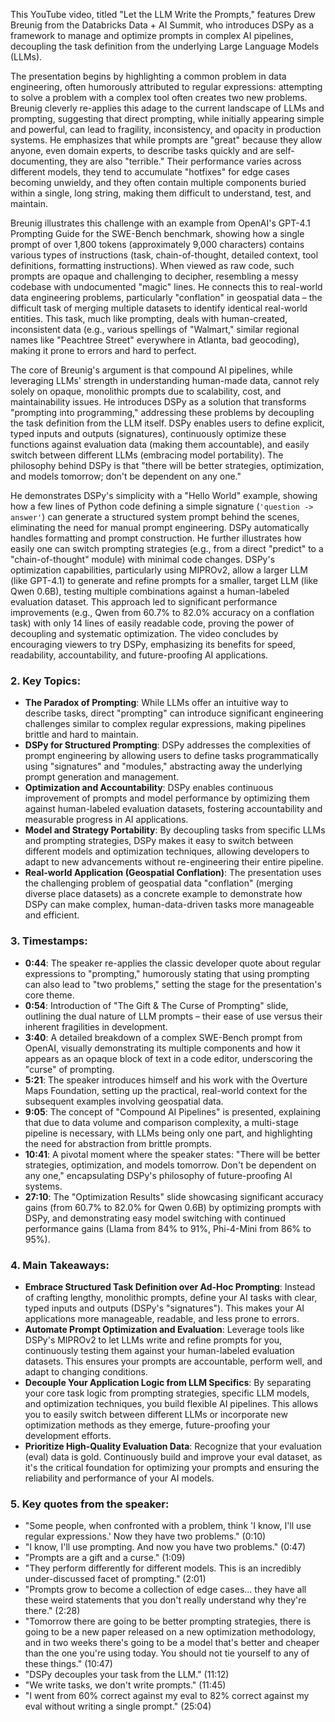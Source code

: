 This YouTube video, titled "Let the LLM Write the Prompts," features Drew Breunig from the Databricks Data + AI Summit, who introduces DSPy as a framework to manage and optimize prompts in complex AI pipelines, decoupling the task definition from the underlying Large Language Models (LLMs).

The presentation begins by highlighting a common problem in data engineering, often humorously attributed to regular expressions: attempting to solve a problem with a complex tool often creates two new problems. Breunig cleverly re-applies this adage to the current landscape of LLMs and prompting, suggesting that direct prompting, while initially appearing simple and powerful, can lead to fragility, inconsistency, and opacity in production systems. He emphasizes that while prompts are "great" because they allow anyone, even domain experts, to describe tasks quickly and are self-documenting, they are also "terrible." Their performance varies across different models, they tend to accumulate "hotfixes" for edge cases becoming unwieldy, and they often contain multiple components buried within a single, long string, making them difficult to understand, test, and maintain.

Breunig illustrates this challenge with an example from OpenAI's GPT-4.1 Prompting Guide for the SWE-Bench benchmark, showing how a single prompt of over 1,800 tokens (approximately 9,000 characters) contains various types of instructions (task, chain-of-thought, detailed context, tool definitions, formatting instructions). When viewed as raw code, such prompts are opaque and challenging to decipher, resembling a messy codebase with undocumented "magic" lines. He connects this to real-world data engineering problems, particularly "conflation" in geospatial data – the difficult task of merging multiple datasets to identify identical real-world entities. This task, much like prompting, deals with human-created, inconsistent data (e.g., various spellings of "Walmart," similar regional names like "Peachtree Street" everywhere in Atlanta, bad geocoding), making it prone to errors and hard to perfect.

The core of Breunig's argument is that compound AI pipelines, while leveraging LLMs' strength in understanding human-made data, cannot rely solely on opaque, monolithic prompts due to scalability, cost, and maintainability issues. He introduces DSPy as a solution that transforms "prompting into programming," addressing these problems by decoupling the task definition from the LLM itself. DSPy enables users to define explicit, typed inputs and outputs (signatures), continuously optimize these functions against evaluation data (making them accountable), and easily switch between different LLMs (embracing model portability). The philosophy behind DSPy is that "there will be better strategies, optimization, and models tomorrow; don't be dependent on any one."

He demonstrates DSPy's simplicity with a "Hello World" example, showing how a few lines of Python code defining a simple signature (`'question -> answer'`) can generate a structured system prompt behind the scenes, eliminating the need for manual prompt engineering. DSPy automatically handles formatting and prompt construction. He further illustrates how easily one can switch prompting strategies (e.g., from a direct "predict" to a "chain-of-thought" module) with minimal code changes. DSPy's optimization capabilities, particularly using MIPROv2, allow a larger LLM (like GPT-4.1) to generate and refine prompts for a smaller, target LLM (like Qwen 0.6B), testing multiple combinations against a human-labeled evaluation dataset. This approach led to significant performance improvements (e.g., Qwen from 60.7% to 82.0% accuracy on a conflation task) with only 14 lines of easily readable code, proving the power of decoupling and systematic optimization. The video concludes by encouraging viewers to try DSPy, emphasizing its benefits for speed, readability, accountability, and future-proofing AI applications.

### 2. Key Topics:

*   **The Paradox of Prompting**: While LLMs offer an intuitive way to describe tasks, direct "prompting" can introduce significant engineering challenges similar to complex regular expressions, making pipelines brittle and hard to maintain.
*   **DSPy for Structured Prompting**: DSPy addresses the complexities of prompt engineering by allowing users to define tasks programmatically using "signatures" and "modules," abstracting away the underlying prompt generation and management.
*   **Optimization and Accountability**: DSPy enables continuous improvement of prompts and model performance by optimizing them against human-labeled evaluation datasets, fostering accountability and measurable progress in AI applications.
*   **Model and Strategy Portability**: By decoupling tasks from specific LLMs and prompting strategies, DSPy makes it easy to switch between different models and optimization techniques, allowing developers to adapt to new advancements without re-engineering their entire pipeline.
*   **Real-world Application (Geospatial Conflation)**: The presentation uses the challenging problem of geospatial data "conflation" (merging diverse place datasets) as a concrete example to demonstrate how DSPy can make complex, human-data-driven tasks more manageable and efficient.

### 3. Timestamps:

*   **0:44**: The speaker re-applies the classic developer quote about regular expressions to "prompting," humorously stating that using prompting can also lead to "two problems," setting the stage for the presentation's core theme.
*   **0:54**: Introduction of "The Gift & The Curse of Prompting" slide, outlining the dual nature of LLM prompts – their ease of use versus their inherent fragilities in development.
*   **3:40**: A detailed breakdown of a complex SWE-Bench prompt from OpenAI, visually demonstrating its multiple components and how it appears as an opaque block of text in a code editor, underscoring the "curse" of prompting.
*   **5:21**: The speaker introduces himself and his work with the Overture Maps Foundation, setting up the practical, real-world context for the subsequent examples involving geospatial data.
*   **9:05**: The concept of "Compound AI Pipelines" is presented, explaining that due to data volume and comparison complexity, a multi-stage pipeline is necessary, with LLMs being only one part, and highlighting the need for abstraction from brittle prompts.
*   **10:41**: A pivotal moment where the speaker states: "There will be better strategies, optimization, and models tomorrow. Don't be dependent on any one," encapsulating DSPy's philosophy of future-proofing AI systems.
*   **27:10**: The "Optimization Results" slide showcasing significant accuracy gains (from 60.7% to 82.0% for Qwen 0.6B) by optimizing prompts with DSPy, and demonstrating easy model switching with continued performance gains (Llama from 84% to 91%, Phi-4-Mini from 86% to 95%).

### 4. Main Takeaways:

*   **Embrace Structured Task Definition over Ad-Hoc Prompting**: Instead of crafting lengthy, monolithic prompts, define your AI tasks with clear, typed inputs and outputs (DSPy's "signatures"). This makes your AI applications more manageable, readable, and less prone to errors.
*   **Automate Prompt Optimization and Evaluation**: Leverage tools like DSPy's MIPROv2 to let LLMs write and refine prompts for you, continuously testing them against your human-labeled evaluation datasets. This ensures your prompts are accountable, perform well, and adapt to changing conditions.
*   **Decouple Your Application Logic from LLM Specifics**: By separating your core task logic from prompting strategies, specific LLM models, and optimization techniques, you build flexible AI pipelines. This allows you to easily switch between different LLMs or incorporate new optimization methods as they emerge, future-proofing your development efforts.
*   **Prioritize High-Quality Evaluation Data**: Recognize that your evaluation (eval) data is gold. Continuously build and improve your eval dataset, as it's the critical foundation for optimizing your prompts and ensuring the reliability and performance of your AI models.

### 5. Key quotes from the speaker:

*   "Some people, when confronted with a problem, think 'I know, I'll use regular expressions.' Now they have two problems." (0:10)
*   "I know, I'll use prompting. And now you have two problems." (0:47)
*   "Prompts are a gift and a curse." (1:09)
*   "They perform differently for different models. This is an incredibly under-discussed facet of prompting." (2:01)
*   "Prompts grow to become a collection of edge cases... they have all these weird statements that you don't really understand why they're there." (2:28)
*   "Tomorrow there are going to be better prompting strategies, there is going to be a new paper released on a new optimization methodology, and in two weeks there's going to be a model that's better and cheaper than the one you're using today. You should not tie yourself to any of these things." (10:47)
*   "DSPy decouples your task from the LLM." (11:12)
*   "We write tasks, we don't write prompts." (11:45)
*   "I went from 60% correct against my eval to 82% correct against my eval without writing a single prompt." (25:04)